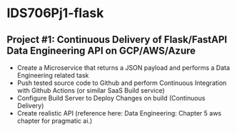 # IDS706Pj1-flask

## Project #1: Continuous Delivery of Flask/FastAPI Data Engineering API on GCP/AWS/Azure

- Create a Microservice that returns a JSON payload and performs a Data Engineering related task
- Push tested source code to Github and perform Continuous Integration with Github Actions (or similar SaaS Build service)
- Configure Build Server to Deploy Changes on build (Continuous Delivery)
- Create realistic API (reference here: Data Engineering: Chapter 5 aws chapter for pragmatic ai.)
